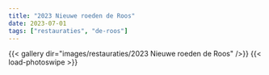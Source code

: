 ```yaml
---
title: "2023 Nieuwe roeden de Roos"
date: 2023-07-01
tags: ["restauraties", "de-roos"]
---
```


{{< gallery dir="images/restauraties/2023 Nieuwe roeden de Roos" />}}
{{< load-photoswipe >}}